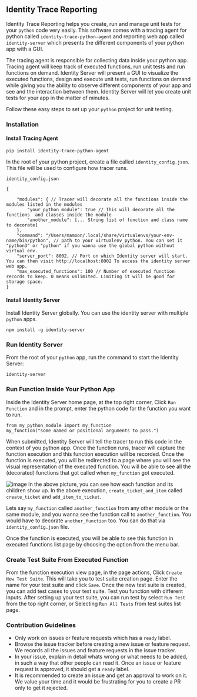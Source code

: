 ## Identity Trace Reporting

Identity Trace Reporting helps you create, run and manage unit tests for your `python` code very easily. This software comes with a tracing agent for python called `identity-trace-python-agent` and reporting web app called `identity-server` which presents the different components of your python app with a GUI. 

The tracing agent is responsible for collecting data inside your python app. Tracing agent will keep track of executed functions, run unit tests and run functions on demand.
Identity Server will present a GUI to visualize the executed functions, design and execute unit tests, run functions on demand while giving you the ability to observe different components of your app and see and the interaction between them. Identity Server will let you create unit tests for your app in the matter of minutes.

Follow these easy steps to set up your `python` project for unit testing.

### Installation
#### Install Tracing Agent
```
pip install identity-trace-python-agent
```

In the root of your python project, create a file called `identity_config.json`. This file will be used to configure how tracer runs.

`identity_config.json`
```
{

	"modules": { // Tracer will decorate all the functions inside the modules listed in the modules
		"your_python_module": true // This will decorate all the functions  and classes inside the module
		"another_module": [... String list of function and class name to decorate]
	},
	"command": "/Users/mamoon/.local/share/virtualenvs/your-env-name/bin/python", // path to your virtualenv python. You can set it "python3" or "python" if you wanna use the global python without virtual env.
	"server_port": 8002, // Port on which Identity server will start. You can then visit http://localhost:8002 To access the identity server web app.
	"max_executed_functions": 100 // Number of executed function records to keep. 0 means unlimited. Limiting it will be good for storage space.
}
```

#### Install Identity Server
 Install Identity Server globally. You can use the identity server with multiple `python` apps. 
 ```
 npm install -g identity-server
 ```
 
 ### Run Identity Server
 From the root of your `python` app, run the command to start the Identity Server:
 ```
 identity-server
 ```

### Run Function Inside Your Python App
Inside the Identity Server home page, at the top right corner, Click `Run Function` and in the prompt, enter the python code for the function you want to run.
```
from my_python_module import my_function
my_function("some named or positional arguments to pass.")
```
When submitted, Identity Server will tell the tracer to run this code in the context of you python app. Once the function runs, tracer will capture the function execution and this function execution will be recorded. Once the function is executed, you will be redirected to a page where you will see the visual representation of the executed function. You will be able to see all the (decorated) functions that got called when `my_function` got executed.

![image](https://github.com/user-attachments/assets/c0506aaa-dfd3-49fd-a20b-1f94ade006ee)
In the above picture, you can see how each function and its children show up. In the above execution, `create_ticket_and_item` called `create_ticket` and `add_item_to_ticket`.

Lets say `my_function` called `another_function` from any other module or the same module, and you wanna see the function call to `another_function`. You would have to decorate `another_function` too. You can do that via `identity_config.json` file.

Once the function is executed, you will be able to see this function in executed functions list page by choosing the option from the menu bar.

### Create Test Suite From Executed Function

From the function execution view page, in the page actions, Click `Create New Test Suite`. This will take you to test suite creation page. Enter the name for your test suite and click `Save`.
Once the new test suite is created, you can add test cases to your test suite. Test you function with different inputs.
After setting up your test suite, you can run test by select `Run Test` from the top right corner, or Selecting `Run All Tests` from test suites list page.

### Contribution Guidelines
- Only work on issues or feature requests which has a `ready` label.
- Browse the issue tracker before creating a new issue or feature request. We records all the issues and feature requests in the issue tracker.
- In your issue, explain in detail whats wrong or what needs to be added, in such a way that other people can read it. Once an issue or feature request is approved, it should get a `ready` label.
- It is recommended to create an issue and get an approval to work on it. We value your time and it would be frustrating for you to create a PR only to get it rejected.
